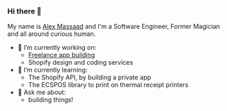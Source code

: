 ### Hi there 👋

My name is [Alex Massaad](https://www.massaad.ca/) and I'm a Software Engineer, Former Magician and all around curious human.

- 🔭 I’m currently working on:
  - [Freelance app building](https://victoriagarland.ca/services/shopify-app-development/)
  - Shopify design and coding services
- 🌱 I’m currently learning:
  - The Shopify API, by building a private app
  - The ECSPOS library to print on thermal receipt printers
- 💬 Ask me about:
  - building things!
<!--
![](./profile-3d-contrib/profile-gitblock.svg)

<!--
**amassaad/amassaad** is a ✨ _special_ ✨ repository because its `README.md` (this file) appears on your GitHub profile.

Here are some ideas to get you started:

- 🔭 I’m currently working on ...
- 🌱 I’m currently learning ...
- 👯 I’m looking to collaborate on ...
- 🤔 I’m looking for help with ...
- 💬 Ask me about ...
- 📫 How to reach me: ...
- 😄 Pronouns: ...
- ⚡ Fun fact: ...
-->